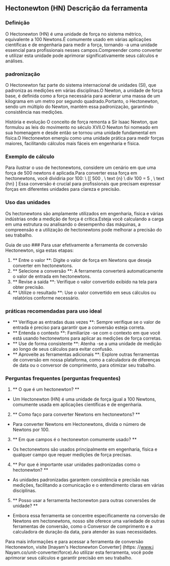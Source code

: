 ## Hectonewton (HN) Descrição da ferramenta

### Definição
O Hectonewton (HN) é uma unidade de força no sistema métrico, equivalente a 100 Newtons.É comumente usado em várias aplicações científicas e de engenharia para medir a força, tornando -a uma unidade essencial para profissionais nesses campos.Compreender como converter e utilizar esta unidade pode aprimorar significativamente seus cálculos e análises.

### padronização
O Hectonewton faz parte do sistema internacional de unidades (SI), que padroniza as medições em várias disciplinas.O Newton, a unidade de força base, é definida como a força necessária para acelerar uma massa de um kilograma em um metro por segundo quadrado.Portanto, o Hectonewton, sendo um múltiplo do Newton, mantém essa padronização, garantindo consistência nas medições.

História e evolução
O conceito de força remonta a Sir Isaac Newton, que formulou as leis do movimento no século XVII.O Newton foi nomeado em sua homenagem e desde então se tornou uma unidade fundamental em física.O Hectonewton emergiu como uma unidade prática para medir forças maiores, facilitando cálculos mais fáceis em engenharia e física.

### Exemplo de cálculo
Para ilustrar o uso de hectonewtons, considere um cenário em que uma força de 500 newtons é aplicada.Para converter essa força em hectonewtons, você dividiria por 100:
\ [[
500 \, \ text {n} \ div 100 = 5 \, \ text {hn}
\]
Essa conversão é crucial para profissionais que precisam expressar forças em diferentes unidades para clareza e precisão.

### Uso das unidades
Os hectonewtons são amplamente utilizados em engenharia, física e várias indústrias onde a medição de força é crítica.Esteja você calculando a carga em uma estrutura ou analisando o desempenho das máquinas, a compreensão e a utilização de hectonewtons pode melhorar a precisão do seu trabalho.

Guia de uso ###
Para usar efetivamente a ferramenta de conversão Hectonewton, siga estas etapas:
1. ** Entre o valor **: Digite o valor de força em Newtons que deseja converter em hectonewtons.
2. ** Selecione a conversão **: A ferramenta converterá automaticamente o valor de entrada em hectonewtons.
3. ** Revise a saída **: Verifique o valor convertido exibido na tela para obter precisão.
4. ** Utilize o resultado **: Use o valor convertido em seus cálculos ou relatórios conforme necessário.

### práticas recomendadas para uso ideal
- ** Verifique as entradas duas vezes **: Sempre verifique se o valor de entrada é preciso para garantir que a conversão esteja correta.
- ** Entenda o contexto **: Familiarize -se com o contexto em que você está usando hectonewtons para aplicar as medições de força corretas.
- ** Use de forma consistente **: Atenha -se a uma unidade de medição ao longo de seus cálculos para evitar confusão.
- ** Aproveite as ferramentas adicionais **: Explore outras ferramentas de conversão em nossa plataforma, como a calculadora de diferenças de data ou o conversor de comprimento, para otimizar seu trabalho.

### Perguntas frequentes (perguntas frequentes)

1. ** O que é um hectonewton? **
- Um Hectonewton (HN) é uma unidade de força igual a 100 Newtons, comumente usada em aplicações científicas e de engenharia.

2. ** Como faço para converter Newtons em hectonewtons? **
- Para converter Newtons em Hectonewtons, divida o número de Newtons por 100.

3. ** Em que campos é o hectonewton comumente usado? **
- Os hectonewtons são usados ​​principalmente em engenharia, física e qualquer campo que requer medições de força precisas.

4. ** Por que é importante usar unidades padronizadas como o hectonewton? **
- As unidades padronizadas garantem consistência e precisão nas medições, facilitando a comunicação e o entendimento claras em várias disciplinas.

5. ** Posso usar a ferramenta hectonewton para outras conversões de unidade? **
- Embora essa ferramenta se concentre especificamente na conversão de Newtons em hectonewtons, nosso site oferece uma variedade de outras ferramentas de conversão, como o Conversor de comprimento e a calculadora de duração da data, para atender às suas necessidades.

Para mais informações e para acessar a ferramenta de conversão Hectonewton, visite [Inayam's Hectonewton Converter] (https: //www.i Nayam.co/unit-converter/force).Ao utilizar esta ferramenta, você pode aprimorar seus cálculos e garantir precisão em seu trabalho.